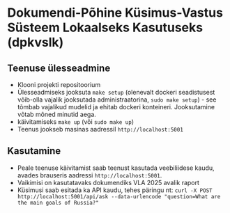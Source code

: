# Dokumendi-Põhine Küsimus-Vastus Süsteem Lokaalseks Kasutuseks (dpkvslk)

## Teenuse ülesseadmine
* Klooni projekti repositoorium
* Ülesseadmiseks jooksuta `make setup` (olenevalt dockeri seadistusest võib-olla vajalik jooksutada administraatorina, `sudo make setup`) - see tõmbab vajalikud mudelid ja ehitab dockeri konteineri. Jooksutamine võtab mõned minutid aega.
* käivitamiseks `make up` (või `sudo make up`)
* Teenus jookseb masinas aadressil `http://localhost:5001`

## Kasutamine
* Peale teenuse käivitamist saab teenust kasutada veebiliidese kaudu, avades brauseris aadressi `http://localhost:5001`.
* Vaikimisi on kasutatavaks dokumendiks VLA 2025 avalik raport
* Küsimusi saab esitada ka API kaudu, tehes päringu nt: `curl -X POST http://localhost:5001/api/ask --data-urlencode "question=What are the main goals of Russia?"`
